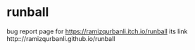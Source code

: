 # runball
bug report page for https://ramizqurbanli.itch.io/runball
its link http:://ramizqurbanli.github.io/runball 
